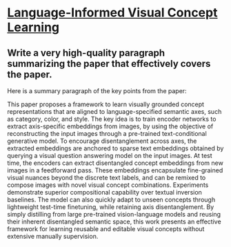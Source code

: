 # [Language-Informed Visual Concept Learning](https://arxiv.org/abs/2312.03587)

## Write a very high-quality paragraph summarizing the paper that effectively covers the paper.

 Here is a summary paragraph of the key points from the paper:

This paper proposes a framework to learn visually grounded concept representations that are aligned to language-specified semantic axes, such as category, color, and style. The key idea is to train encoder networks to extract axis-specific embeddings from images, by using the objective of reconstructing the input images through a pre-trained text-conditional generative model. To encourage disentanglement across axes, the extracted embeddings are anchored to sparse text embeddings obtained by querying a visual question answering model on the input images. At test time, the encoders can extract disentangled concept embeddings from new images in a feedforward pass. These embeddings encapsulate fine-grained visual nuances beyond the discrete text labels, and can be remixed to compose images with novel visual concept combinations. Experiments demonstrate superior compositional capability over textual inversion baselines. The model can also quickly adapt to unseen concepts through lightweight test-time finetuning, while retaining axis disentanglement. By simply distilling from large pre-trained vision-language models and reusing their inherent disentangled semantic space, this work presents an effective framework for learning reusable and editable visual concepts without extensive manually supervision.
